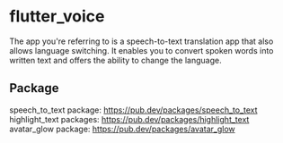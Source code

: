 # flutter_voice

The app you're referring to is a speech-to-text translation app that also allows language switching. 
It enables you to convert spoken words into written text and offers the ability to change the language.

## Package
speech_to_text package: https://pub.dev/packages/speech_to_text<br>
highlight_text packages: https://pub.dev/packages/highlight_text<br>
avatar_glow package: https://pub.dev/packages/avatar_glow 




